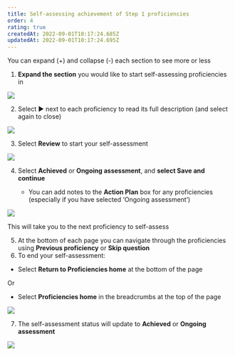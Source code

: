 ```yaml
---
title: Self-assessing achievement of Step 1 proficiencies
order: 4
rating: true
createdAt: 2022-09-01T10:17:24.685Z
updatedAt: 2022-09-01T10:17:24.695Z
---
```

You can expand (+) and collapse (-) each section to see more or less

1. **Expand the section** you would like to start self-assessing proficiencies in

![](/img/l_self-assess-proficiencies_0_3.png)

2. Select ▶︎ next to each proficiency to read its full description (and select again to close)

![](/img/l_self-assess-proficiencies_0_4.png)

3. Select **Review** to start your self-assessment

![](/img/l_self-assess-proficiencies_1.png)

4. Select **Achieved** or **Ongoing assessment**, and **select Save and continue**

   * You can add notes to the **Action Plan** box for any proficiencies (especially if you have selected ‘Ongoing assessment’)

![](/img/l_self-assess-proficiencies_2.png)

This will take you to the next proficiency to self-assess

5. At the bottom of each page you can navigate through the proficiencies using **Previous proficiency** or **Skip question** 
6. To end your self-assessment:

* Select **Return to Proficiencies home** at the bottom of the page

Or 

* Select **Proficiencies home** in the breadcrumbs at the top of the page

![](/img/l_self-assess-proficiencies_12.png)

7. The self-assessment status will update to **Achieved** or **Ongoing assessment**

![](/img/l_self-assess-proficiencies_3.png)